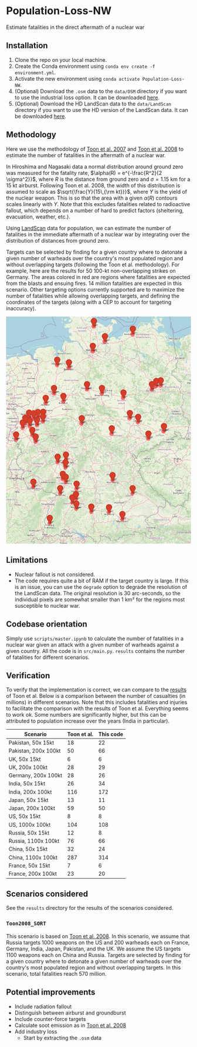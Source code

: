 # Population-Loss-NW
Estimate fatalities in the direct aftermath of a nuclear war


## Installation
1. Clone the repo on your local machine.
2. Create the Conda environment using `conda env create -f environment.yml`.
3. Activate the new environment using `conda activate Population-Loss-NW`.
4. (Optional) Download the `.osm` data to the `data/OSM` directory if you want to use the industrial loss option. It can be downloaded [here](https://drive.google.com/drive/folders/13g6QluVBuEs9fm-nOPzuiYNYdXzB1WiK?usp=drive_link).
5. (Optional) Download the HD LandScan data to the `data/LandScan` directory if you want to use the HD version of the LandScan data. It can be downloaded [here](https://landscan.ornl.gov/).

## Methodology
Here we use the methodology of [Toon et al. 2007](https://acp.copernicus.org/articles/7/1973/2007/acp-7-1973-2007.pdf) and [Toon et al. 2008](https://pubs.aip.org/physicstoday/article/61/12/37/393240/Environmental-consequences-of-nuclear-warA) to estimate the number of fatalities in the aftermath of a nuclear war.

In Hiroshima and Nagasaki data a normal distribution around ground zero was measured for the fatality rate, $\alpha(R) = e^{-\frac{R^2}{2 \sigma^2}}$, where $R$ is the distance from ground zero and $\sigma=1.15$ km for a 15 kt airburst. Following Toon et al. 2008, the width of this distribution is assumed to scale as $\sqrt{\frac{Y}{15\,{\rm kt}}}$, where $Y$ is the yield of the nuclear weapon. This is so that the area with a given $\alpha(R)$ contours scales linearly with $Y$. Note that this excludes fatalities related to radioactive fallout, which depends on a number of hard to predict factors (sheltering, evacuation, weather, etc.).

Using [LandScan](https://landscan.ornl.gov/) data for population, we can estimate the number of fatalities in the immediate aftermath of a nuclear war by integrating over the distribution of distances from ground zero.

Targets can be selected by finding for a given country where to detonate a given number of warheads over the country's most populated region and without overlapping targets (following the Toon et al. methodology). For example, here are the results for 50 100-kt non-overlapping strikes on Germany. The areas colored in red are regions where fatalities are expected from the blasts and ensuing fires. 14 million fatalities are expected in this scenario. Other targeting options currently supported are to maximize the number of fatalities while allowing overlapping targets, and defining the coordinates of the targets (along with a CEP to account for targeting inaccuracy).

![200 100-kt striked on Germany](images/germany-50-100kt-example.png) 

## Limitations
* Nuclear fallout is not considered.
* The code requires quite a bit of RAM if the target country is large. If this is an issue, you can use the `degrade` option to degrade the resolution of the LandScan data. The original resolution is 30 arc-seconds, so the individual pixels are somewhat smaller than 1 km² for the regions most susceptible to nuclear war.

## Codebase orientation
Simply use `scripts/master.ipynb` to calculate the number of fatalities in a nuclear war given an attack with a given number of warheads against a given country. All the code is in `src/main.py`. `results` contains the number of fatalities for different scenarios.

## Verification
To verify that the implementation is correct, we can compare to the [results](https://pubs.aip.org/view-large/figure/45882429/37_1_f1.jpg) of Toon et al. Below is a comparison between the number of casualties (in millions) in different scenarios. Note that this includes fatalities and injuries to facilitate the comparison with the results of Toon et al. Everything seems to work ok. Some numbers are significantly higher, but this can be attributed to population increase over the years (India in particular).


| Scenario | Toon et al. | This code |
|----------|----------|----------|
| Pakistan, 50x 15kt  | 18   |  22  |
| Pakistan, 200x 100kt  | 50   |  66  |
| UK, 50x 15kt | 6 | 6 |
| UK, 200x 100kt | 28 | 29 |
| Germany, 200x 100kt | 28 | 26 |
| India, 50x 15kt | 26 | 34 |
| India, 200x 100kt | 116 | 172 |
| Japan, 50x 15kt | 13 | 11 |
| Japan, 200x 100kt | 59 | 50 |
| US, 50x 15kt | 8 | 8 |
| US, 1000x 100kt | 104 | 108 |
| Russia, 50x 15kt | 12 | 8 |
| Russia, 1100x 100kt | 76 | 66 |
| China, 50x 15kt | 32 | 24 |
| China, 1100x 100kt | 287 | 314 |
| France, 50x 15kt | 7 | 6 |
| France, 200x 100kt | 23 | 20 |


## Scenarios considered
See the `results` directory for the results of the scenarios considered.

### `Toon2008_SORT`
This scenario is based on [Toon et al. 2008](https://pubs.aip.org/physicstoday/article/61/12/37/393240/Environmental-consequences-of-nuclear-war). In this scenario,  we assume that Russia targets 1000 weapons on the US and 200 warheads each on France, Germany, India, Japan, Pakistan, and the UK. We assume the US targets 1100 weapons each on China and Russia. Targets are selected by finding for a given country where to detonate a given number of warheads over the country's most populated region and without overlapping targets. In this scenario, total fatalities reach 570 million.


## Potential improvements
* Include radiation fallout
* Distinguish between airburst and groundburst
* Include counter-force targets
* Calculate soot emission as in [Toon et al. 2008](https://pubs.aip.org/physicstoday/article/61/12/37/393240/Environmental-consequences-of-nuclear-warA)
* Add industry loss
    * Start by extracting the `.osm` data